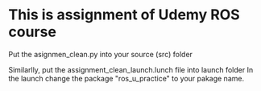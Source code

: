 # This is assignment of Udemy ROS course
Put the asignmen_clean.py into your source (src) folder

Similarlly, put the assignment_clean_launch.lunch file into launch folder 
In the launch change the package "ros_u_practice" to your pakage name.
